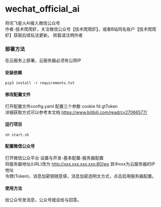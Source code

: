 # wechat_official_ai
将讯飞星火AI接入微信公众号  
作者-技术爬爬虾，关注微信公众号【技术爬爬虾】，或者B站同名账户【技术爬爬虾】获取后续玩法更新。
转载请注明作者

### 部署方法

在云服务上部署，云服务器必须有公网IP  
#### 安装依赖  
``pip3 install -r requirements.txt``
#### 修改配置文件  
打开配置文件config.yaml 配置三个参数 cookie fd gtToken  
详细获取方式可以参考本文档 https://www.bilibili.com/read/cv27066577/
#### 运行项目  
``sh start.sh``  
#### 配置微信公众号
打开微信公众平台 设置与开发-基本配置-服务器配置  
将服务器地址(URL)改为 http://xxx.xxx.xxx.xxx:80/wx 其中xxx为云服务器的IP地址  
令牌(Token)，消息加密钥随意填，消息加密选明文方式，点击启用服务器配置。 
#### 使用方法
给公众号发消息，公众号就会给与回答。  







